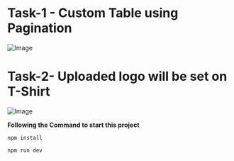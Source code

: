 # Task-1 - Custom Table using Pagination

![Image](https://i.ibb.co.com/CsV0PxT/solution-2.png)

# Task-2- Uploaded logo will be set on T-Shirt

![Image](https://i.ibb.co.com/F5TYy39/solution-1.png)

**Following the Command to start this project**

```
npm install
```

```
npm run dev
```
